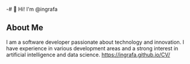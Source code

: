 -# 👋 Hi! I'm @ingrafa

## About Me
I am a software developer passionate about technology and innovation. I have experience in various development areas and a strong interest in artificial intelligence and data science.
https://ingrafa.github.io/CV/
